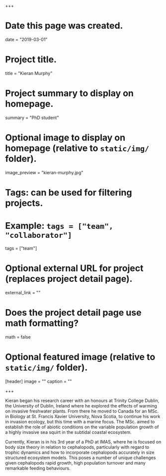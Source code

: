 +++
# Date this page was created.
date = "2019-03-01"

# Project title.
title = "Kieran Murphy"

# Project summary to display on homepage.
summary = "PhD student"

# Optional image to display on homepage (relative to `static/img/` folder).
image_preview = "kieran-murphy.jpg"

# Tags: can be used for filtering projects.
# Example: `tags = ["team", "collaborator"]`
tags = ["team"]

# Optional external URL for project (replaces project detail page).
external_link = ""

# Does the project detail page use math formatting?
math = false

# Optional featured image (relative to `static/img/` folder).
[header]
image = ""
caption = ""

+++

Kieran began his research career with an honours at Trinity College Dublin, the University of Dublin, Ireland where he explored the effects of warming on invasive freshwater plants. From there he moved to Canada for an MSc. in Biology at St. Francis Xavier University, Nova Scotia, to continue his work in invasion ecology, but this time with a marine focus. The MSc. aimed to establish the role of abiotic conditions on the variable population growth of a highly invasive sea squirt in the subtidal coastal ecosystem.

Currently, Kieran is in his 3rd year of a PhD at IMAS, where he is focused on body size theory in relation to cephalopods, particularly with regard to trophic dynamics and how to incorporate cephalopods accurately in size structured ecosystem models. This poses a number of unique challenges given cephalopods rapid growth, high population turnover and many remarkable feeding behaviours.

